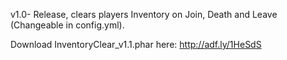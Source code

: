 v1.0- Release, clears players Inventory on Join, Death and Leave (Changeable in config.yml).

Download InventoryClear_v1.1.phar here: http://adf.ly/1HeSdS
